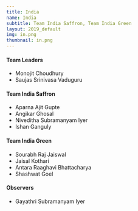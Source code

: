 ```yaml
---
title: India
name: India
subtitle: Team India Saffron, Team India Green
layout: 2019_default
img: in.png
thumbnail: in.png
---
```


#### Team Leaders
* Monojit Choudhury
* Saujas Srinivasa Vaduguru

#### Team India Saffron
* Aparna Ajit Gupte
* Angikar Ghosal
* Niveditha Subramanyam Iyer
* Ishan Ganguly

#### Team India Green
* Sourabh Raj Jaiswal
* Jaisal Kothari
* Antara Raaghavi Bhattacharya
* Shashwat Goel

#### Observers
* Gayathri Subramanyam Iyer
